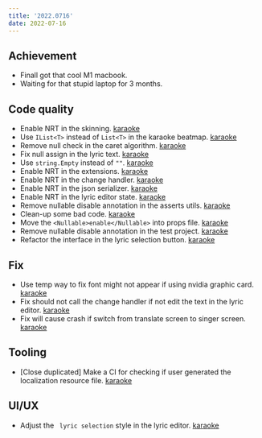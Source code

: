 ```yaml
---
title: '2022.0716'
date: 2022-07-16
---
```


## Achievement
- Finall got that cool M1 macbook.
- Waiting for that stupid laptop for 3 months.

## Code quality
- Enable NRT in the skinning. [karaoke](#1412@andy840119)
- Use `IList<T>` instead of `List<T>` in the karaoke beatmap. [karaoke](#1410#1413@andy840119)
- Remove null check in the caret algorithm. [karaoke](#1414@andy840119)
- Fix null assign in the lyric text. [karaoke](#1415@andy840119)
- Use `string.Empty` instead of `""`. [karaoke](#1416@andy840119)
- Enable NRT in the extensions. [karaoke](#1418@andy840119)
- Enable NRT in the change handler. [karaoke](#1419@andy840119)
- Enable NRT in the json serializer. [karaoke](#1421@andy840119)
- Enable NRT in the lyric editor state. [karaoke](#1423@andy840119)
- Remove nullable disable annotation in the asserts utils. [karaoke](#1427@andy840119)
- Clean-up some bad code. [karaoke](#1428@andy840119)
- Move the `<Nullable>enable</Nullable>` into props file. [karaoke](#1430@andy840119)
- Remove nullable disable annotation in the test project. [karaoke](#1431@andy840119)
- Refactor the interface in the lyric selection button. [karaoke](#1434@andy840119)

## Fix
- Use temp way to fix font might not appear if using nvidia graphic card. [karaoke](#1318#1426@andy840119)
- Fix should not call the change handler if not edit the text in the lyric editor. [karaoke](#1437@andy840119)
- Fix will cause crash if switch from translate screen to singer screen. [karaoke](#1436#1438@andy840119)

## Tooling
- [Close duplicated] Make a CI for checking if user generated the localization resource file. [karaoke](#1269@andy840119)

## UI/UX
- Adjust the ` lyric selection` style in the lyric editor. [karaoke](#1433@andy840119)